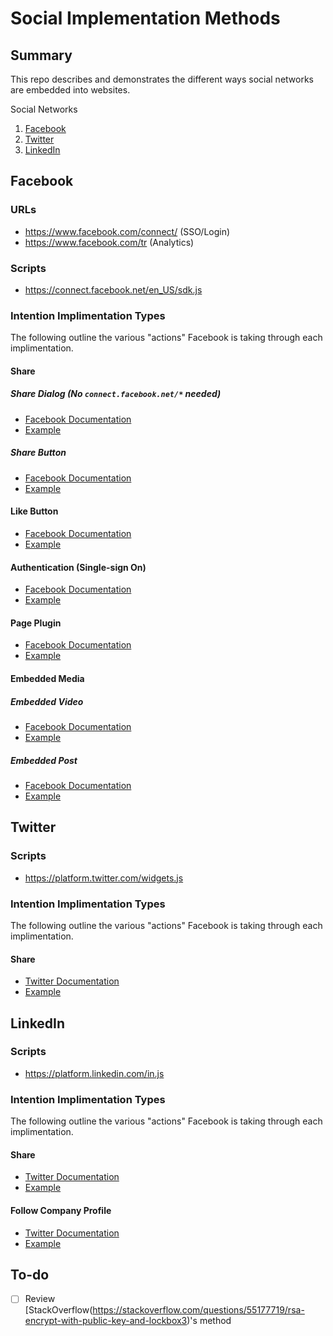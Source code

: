 # Social Implementation Methods

## Summary

This repo describes and demonstrates the different ways social networks are embedded into websites.


Social Networks

1. [Facebook](#facebook)
2. [Twitter](#twitter)
3. [LinkedIn](#linkedin)

## Facebook

### URLs

+ https://www.facebook.com/connect/ (SSO/Login)
+ https://www.facebook.com/tr (Analytics)

### Scripts

+ https://connect.facebook.net/en_US/sdk.js

### Intention Implimentation Types

The following outline the various "actions" Facebook is taking through each implimentation.

#### Share

##### Share Dialog (No `connect.facebook.net/*`  needed)

+ [Facebook Documentation](https://developers.facebook.com/docs/sharing/reference/share-dialog)
+ [Example](/social-implementation-examples/facebook/share-dialog)

##### Share Button

+ [Facebook Documentation](https://developers.facebook.com/docs/plugins/share-button)
+ [Example](/social-implementation-examples/facebook/share-button)

#### Like Button

+ [Facebook Documentation](https://developers.facebook.com/docs/plugins/like-button)
+ [Example](/social-implementation-examples/facebook/like-button)

#### Authentication (Single-sign On)

+ [Facebook Documentation](https://developers.facebook.com/docs/facebook-login/)
+ [Example](/social-implementation-examples/facebook/login)

#### Page Plugin

+ [Facebook Documentation](https://developers.facebook.com/docs/plugins/page-plugin/)
+ [Example](/social-implementation-examples/facebook/page-plugin)

#### Embedded Media

##### Embedded Video

+ [Facebook Documentation](https://developers.facebook.com/docs/plugins/embedded-video-player/)
+ [Example](/social-implementation-examples/facebook/embedded-video)

##### Embedded Post

+ [Facebook Documentation](https://developers.facebook.com/docs/plugins/embedded-posts)
+ [Example](/social-implementation-examples/facebook/embedded-post)

<!-- #### Post

### Advertising

### Research/Survey -->

## Twitter

<!-- ### URLs

+ https://www.facebook.com/connect/ (SSO/Login)
+ https://www.facebook.com/tr (Analytics) -->

### Scripts

+ https://platform.twitter.com/widgets.js

### Intention Implimentation Types

The following outline the various "actions" Facebook is taking through each implimentation.

#### Share

+ [Twitter Documentation](https://developer.twitter.com/en/docs/twitter-for-websites/log-in-with-twitter/guides/browser-sign-in-flow)
+ [Example](/social-implementation-examples/twitter/tweet)

## LinkedIn

<!-- ### URLs

+ https://www.facebook.com/connect/ (SSO/Login)
+ https://www.facebook.com/tr (Analytics) -->

### Scripts

+ https://platform.linkedin.com/in.js

### Intention Implimentation Types

The following outline the various "actions" Facebook is taking through each implimentation.

#### Share

+ [Twitter Documentation](https://docs.microsoft.com/en-us/linkedin/consumer/integrations/self-serve/plugins/share-plugin)
+ [Example](/social-implementation-examples/linkedin/share)

#### Follow Company Profile

+ [Twitter Documentation](https://docs.microsoft.com/en-us/linkedin/consumer/integrations/self-serve/plugins/follow-company-plugin)
+ [Example](/social-implementation-examples/linkedin/follow)

## To-do

- [ ] Review [StackOverflow(https://stackoverflow.com/questions/55177719/rsa-encrypt-with-public-key-and-lockbox3)'s method
